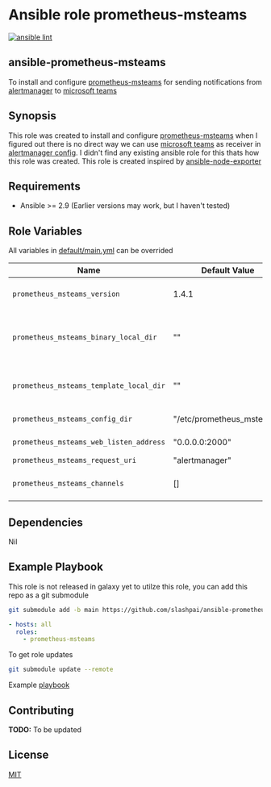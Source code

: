# Ansible role prometheus-msteams

[![ansible lint](https://github.com/slashpai/ansible-prometheus-msteams/workflows/ansible%20lint/badge.svg)](https://github.com/slashpai/ansible-prometheus-msteams/actions?query=workflow%3Aansible-lint)

## ansible-prometheus-msteams

To install and configure [prometheus-msteams](https://github.com/prometheus-msteams/prometheus-msteams) for sending notifications from [alertmanager](https://prometheus.io/docs/alerting/latest/alertmanager/) to [microsoft teams](https://www.microsoft.com/en-in/microsoft-365/microsoft-teams/group-chat-software)

## Synopsis

This role was created to install and configure [prometheus-msteams](https://github.com/prometheus-msteams/prometheus-msteams) when I figured out there is no direct way we can use [microsoft teams](https://www.microsoft.com/en-in/microsoft-365/microsoft-teams/group-chat-software) as receiver in [alertmanager config](https://prometheus.io/docs/alerting/latest/configuration/). I didn't find any existing ansible role for this thats how this role was created. This role is created inspired by [ansible-node-exporter](https://github.com/cloudalchemy/ansible-node-exporter)

## Requirements

* Ansible >= 2.9 (Earlier versions may work, but I haven't tested)

## Role Variables

All variables in [default/main.yml](defaults/main.yml) can be overrided

| Name           | Default Value | Description                        |
| -------------- | ------------- | -----------------------------------|
|`prometheus_msteams_version`| 1.4.1| prometheus-msteams version to install|
|`prometheus_msteams_binary_local_dir`| ""| To allow to use local packages from controller machine instead of github packages|
|`prometheus_msteams_template_local_dir`| ""| To allow to use local teams card template on controller machine than from github|
|`prometheus_msteams_config_dir`| "/etc/prometheus_msteams"| Location to store server configs |
|`prometheus_msteams_web_listen_address`| "0.0.0.0:2000"| prometheus_msteams listen addrress|
|`prometheus_msteams_request_uri`| "alertmanager" | teams-request-uri |
|`prometheus_msteams_channels`| [] | Channels to which alerts to send from alert manager|

## Dependencies

Nil

## Example Playbook

This role is not released in galaxy yet to utilze this role, you can add this repo as a git submodule

```bash
git submodule add -b main https://github.com/slashpai/ansible-prometheus-msteams.git roles/prometheus-msteams
```

```yaml
- hosts: all
  roles:
    - prometheus-msteams
```

To get role updates

```bash
git submodule update --remote
```

Example [playbook](https://github.com/slashpai/msteams_ansible)

## Contributing

**TODO:** To be updated

## License

[MIT](LICENSE)
